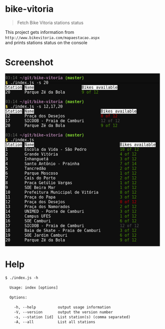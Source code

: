 # bike-vitoria
> Fetch Bike Vitoria stations status  

This project gets information from  
`http://www.bikevitoria.com/mapaestacao.aspx`  
and prints stations status on the console

# Screenshot
![Screenshot](/screenshot.png?raw=true "Screenshot")

# Help
```
$ ./index.js -h

  Usage: index [options]

  Options:

    -h, --help          output usage information
    -V, --version       output the version number
    -s, --station [id]  List station(s) (comma separated)
    -A, --all           List all stations
```
